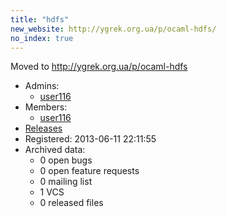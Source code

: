 ```yaml
---
title: "hdfs"
new_website: http://ygrek.org.ua/p/ocaml-hdfs/
no_index: true
---
```


Moved to http://ygrek.org.ua/p/ocaml-hdfs


* Admins:
  * [user116](/users/user116)
* Members:
  * [user116](/users/user116)
* [Releases](https://download.ocamlcore.org/hdfs)
* Registered: 2013-06-11 22:11:55
* Archived data:
  * 0 open bugs
  * 0 open feature requests
  * 0 mailing list
  * 1 VCS
  * 0 released files
